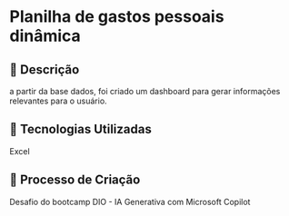 # Planilha de gastos pessoais dinâmica
## 📒 Descrição
a partir da base dados, foi criado um dashboard para gerar informações relevantes para o usuário.

## 🤖 Tecnologias Utilizadas
Excel

## 🧐 Processo de Criação
Desafio do bootcamp DIO - IA Generativa com Microsoft Copilot
